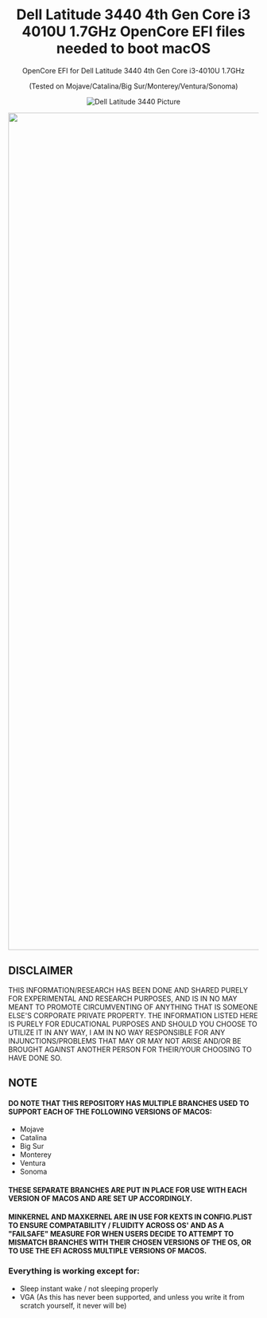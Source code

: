 <h1 align="center">Dell Latitude 3440 4th Gen Core i3 4010U 1.7GHz OpenCore EFI files needed to boot macOS</h1>
<p align="center">OpenCore EFI for Dell Latitude 3440 4th Gen Core i3-4010U 1.7GHz</p> 
<p align="center">(Tested on Mojave/Catalina/Big Sur/Monterey/Ventura/Sonoma)</p>

<div align="center">

![Dell Latitude 3440 Picture](https://www.tech-bazaar.com/wp-content/uploads/2019/03/Dell-Latitude-3440-Core-i5-4210u.jpg)

<img width="1680" alt="Screenshot 2023-09-01 at 2 32 30 PM" src="https://github.com/osx86-ijb/Dell-Latitude-3440-4th-Gen-Core-i3-4010U-1.7GHz-macOS/assets/67184728/fba1f1bd-614e-49be-aabc-9e9d29771feb">

</div>

## DISCLAIMER

THIS INFORMATION/RESEARCH HAS BEEN DONE AND SHARED PURELY FOR EXPERIMENTAL AND RESEARCH PURPOSES, AND IS IN NO MAY MEANT TO PROMOTE CIRCUMVENTING OF ANYTHING THAT IS SOMEONE ELSE'S CORPORATE PRIVATE PROPERTY. THE INFORMATION LISTED HERE IS PURELY FOR EDUCATIONAL PURPOSES AND SHOULD YOU CHOOSE TO UTILIZE IT IN ANY WAY, I AM IN NO WAY RESPONSIBLE FOR ANY INJUNCTIONS/PROBLEMS THAT MAY OR MAY NOT ARISE AND/OR BE BROUGHT AGAINST ANOTHER PERSON FOR THEIR/YOUR CHOOSING TO HAVE DONE SO.


## NOTE

#### DO NOTE THAT THIS REPOSITORY HAS MULTIPLE BRANCHES USED TO SUPPORT EACH OF THE FOLLOWING VERSIONS OF MACOS:
- Mojave
- Catalina
- Big Sur
- Monterey
- Ventura
- Sonoma

#### THESE SEPARATE BRANCHES ARE PUT IN PLACE FOR USE WITH EACH VERSION OF MACOS AND ARE SET UP ACCORDINGLY.
#### MINKERNEL AND MAXKERNEL ARE IN USE FOR KEXTS IN CONFIG.PLIST TO ENSURE COMPATABILITY / FLUIDITY ACROSS OS' AND AS A "FAILSAFE" MEASURE FOR WHEN USERS DECIDE TO ATTEMPT TO MISMATCH BRANCHES WITH THEIR CHOSEN VERSIONS OF THE OS, OR TO USE THE EFI ACROSS MULTIPLE VERSIONS OF MACOS.

### Everything is working except for:
- Sleep instant wake / not sleeping properly
- VGA (As this has never been supported, and unless you write it from scratch yourself, it never will be)
